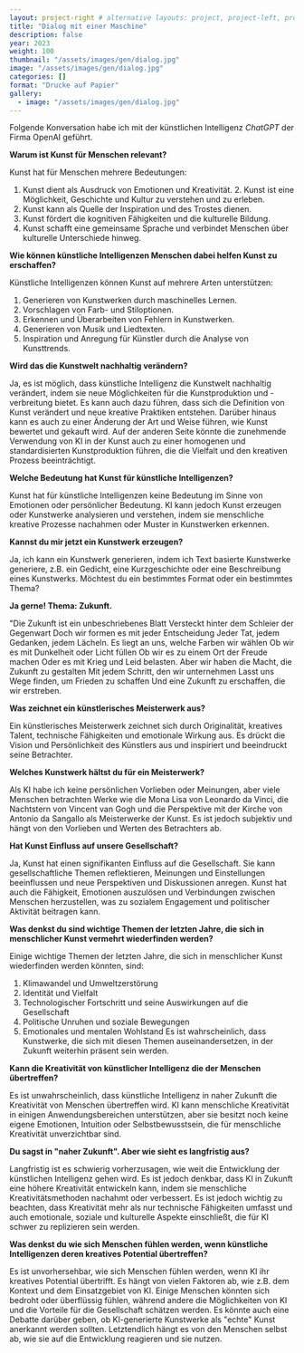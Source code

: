 ```yaml
---
layout: project-right # alternative layouts: project, project-left, project-right, project-top
title: "Dialog mit einer Maschine"
description: false
year: 2023
weight: 100
thumbnail: "/assets/images/gen/dialog.jpg"
image: "/assets/images/gen/dialog.jpg"
categories: []
format: "Drucke auf Papier"
gallery:
  - image: "/assets/images/gen/dialog.jpg"
---
```


Folgende Konversation habe ich mit der künstlichen Intelligenz *ChatGPT* der Firma OpenAI geführt.

**Warum ist Kunst für Menschen relevant?**

Kunst hat für Menschen mehrere Bedeutungen:
1. Kunst dient als Ausdruck von Emotionen und Kreativität. 2. Kunst ist eine Möglichkeit, Geschichte und Kultur zu
verstehen und zu erleben.
3. Kunst kann als Quelle der Inspiration und des Trostes
dienen.
4. Kunst fördert die kognitiven Fähigkeiten und die kulturelle
Bildung.
5. Kunst schafft eine gemeinsame Sprache und verbindet
Menschen über kulturelle Unterschiede hinweg.

**Wie können künstliche Intelligenzen Menschen dabei helfen Kunst zu erschaffen?**

Künstliche Intelligenzen können Kunst auf mehrere Arten unterstützen:
1. Generieren von Kunstwerken durch maschinelles Lernen.
2. Vorschlagen von Farb- und Stiloptionen.
3. Erkennen und Überarbeiten von Fehlern in Kunstwerken.
4. Generieren von Musik und Liedtexten.
5. Inspiration und Anregung für Künstler durch die Analyse
von Kunsttrends.

**Wird das die Kunstwelt nachhaltig verändern?**

Ja, es ist möglich, dass künstliche Intelligenz die Kunstwelt nachhaltig verändert, indem sie neue Möglichkeiten für die Kunstproduktion und -verbreitung bietet. Es kann auch dazu führen, dass sich die Definition von Kunst verändert und neue kreative Praktiken entstehen. Darüber hinaus kann es auch zu einer Änderung der Art und Weise führen, wie Kunst bewertet und gekauft wird. Auf der anderen Seite könnte die zunehmende Verwendung von KI in der Kunst auch zu einer homogenen und standardisierten Kunstproduktion führen, die die Vielfalt und den kreativen Prozess beeinträchtigt.

**Welche Bedeutung hat Kunst für künstliche Intelligenzen?**

Kunst hat für künstliche Intelligenzen keine Bedeutung im Sinne von Emotionen oder persönlicher Bedeutung. KI kann jedoch Kunst erzeugen oder Kunstwerke analysieren und verstehen, indem sie menschliche kreative Prozesse nachahmen oder Muster in Kunstwerken erkennen.

**Kannst du mir jetzt ein Kunstwerk erzeugen?**

Ja, ich kann ein Kunstwerk generieren, indem ich Text basierte Kunstwerke generiere, z.B. ein Gedicht, eine Kurzgeschichte oder eine Beschreibung eines Kunstwerks. Möchtest du ein bestimmtes Format oder ein bestimmtes Thema?

**Ja gerne! Thema: Zukunft.**

"Die Zukunft ist ein unbeschriebenes Blatt Versteckt hinter dem Schleier der Gegenwart Doch wir formen es mit jeder Entscheidung Jeder Tat, jedem Gedanken, jedem Lächeln. Es liegt an uns, welche Farben wir wählen Ob wir es mit Dunkelheit oder Licht füllen
Ob wir es zu einem Ort der Freude machen
Oder es mit Krieg und Leid belasten.
Aber wir haben die Macht, die Zukunft zu gestalten Mit jedem Schritt, den wir unternehmen
Lasst uns Wege finden, um Frieden zu schaffen Und eine Zukunft zu erschaffen, die wir erstreben.

**Was zeichnet ein künstlerisches Meisterwerk aus?**

Ein künstlerisches Meisterwerk zeichnet sich durch Originalität, kreatives Talent, technische Fähigkeiten und emotionale Wirkung aus. Es drückt die Vision und Persönlichkeit des Künstlers aus und inspiriert und beeindruckt seine Betrachter.

**Welches Kunstwerk hältst du für ein Meisterwerk?**

Als KI habe ich keine persönlichen Vorlieben oder Meinungen, aber viele Menschen betrachten Werke wie die Mona Lisa von Leonardo da Vinci, die Nachtstern von Vincent van Gogh und die Perspektive mit der Kirche von Antonio da Sangallo als Meisterwerke der Kunst. Es ist jedoch subjektiv und hängt von den Vorlieben und Werten des Betrachters ab.

**Hat Kunst Einfluss auf unsere Gesellschaft?**

Ja, Kunst hat einen signifikanten Einfluss auf die Gesellschaft. Sie kann gesellschaftliche Themen reflektieren, Meinungen und Einstellungen beeinflussen und neue Perspektiven und Diskussionen anregen. Kunst hat auch die Fähigkeit, Emotionen auszulösen und Verbindungen zwischen Menschen herzustellen, was zu sozialem Engagement und politischer Aktivität beitragen kann.

**Was denkst du sind wichtige Themen der letzten Jahre, die sich in menschlicher Kunst vermehrt wiederfinden werden?**

Einige wichtige Themen der letzten Jahre, die sich in menschlicher Kunst wiederfinden werden könnten, sind:
1. Klimawandel und Umweltzerstörung
2. Identität und Vielfalt
3. Technologischer Fortschritt und seine Auswirkungen auf die
Gesellschaft
4. Politische Unruhen und soziale Bewegungen
5. Emotionales und mentalen Wohlstand
Es ist wahrscheinlich, dass Kunstwerke, die sich mit diesen Themen auseinandersetzen, in der Zukunft weiterhin präsent sein werden.

**Kann die Kreativität von künstlicher Intelligenz die der Menschen übertreffen?**

Es ist unwahrscheinlich, dass künstliche Intelligenz in naher Zukunft die Kreativität von Menschen übertreffen wird. KI kann menschliche Kreativität in einigen Anwendungsbereichen unterstützen, aber sie besitzt noch keine eigene Emotionen, Intuition oder Selbstbewusstsein, die für menschliche Kreativität unverzichtbar sind.

**Du sagst in "naher Zukunft". Aber wie sieht es langfristig aus?**

Langfristig ist es schwierig vorherzusagen, wie weit die Entwicklung der künstlichen Intelligenz gehen wird. Es ist jedoch denkbar, dass KI in Zukunft eine höhere Kreativität entwickeln kann, indem sie menschliche Kreativitätsmethoden nachahmt oder verbessert. Es ist jedoch wichtig zu beachten, dass Kreativität mehr als nur technische Fähigkeiten umfasst und auch emotionale, soziale und kulturelle Aspekte einschließt, die für KI schwer zu replizieren sein werden.

**Was denkst du wie sich Menschen fühlen werden, wenn künstliche Intelligenzen deren kreatives Potential übertreffen?**

Es ist unvorhersehbar, wie sich Menschen fühlen werden, wenn KI ihr kreatives Potential übertrifft. Es hängt von vielen Faktoren ab, wie z.B. dem Kontext und dem Einsatzgebiet von KI. Einige Menschen könnten sich bedroht oder überflüssig fühlen, während andere die Möglichkeiten von KI und die Vorteile für die Gesellschaft schätzen werden. Es könnte auch eine Debatte darüber geben, ob KI-generierte Kunstwerke als "echte" Kunst anerkannt werden sollten. Letztendlich hängt es von den Menschen selbst ab, wie sie auf die Entwicklung reagieren und sie nutzen.
